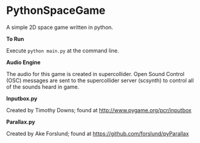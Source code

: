 # PythonSpaceGame
A simple 2D space game written in python.

<b>To Run</b>

Execute <code>python main.py</code> at the command line.

<b>Audio Engine</b>

The audio for this game is created in supercollider. Open Sound Control (OSC) messages are sent to the supercollider server (scsynth) to control all of the sounds heard in game.

<b>Inputbox.py</b>

Created by Timothy Downs; found at http://www.pygame.org/pcr/inputbox

<b>Parallax.py</b>

Created by Ake Forslund; found at https://github.com/forslund/pyParallax
